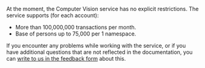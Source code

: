 At the moment, the Computer Vision service has no explicit restrictions. The service supports (for each account):

*   More than 100,000,000 transactions per month.
*   Base of persons up to 75,000 per 1 namespace.

If you encounter any problems while working with the service, or if you have additional questions that are not reflected in the documentation, you can [write to us in the feedback form](https://mcs.mail.ru/help/contact-us) about this.